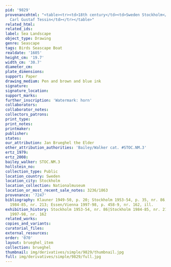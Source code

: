 ```yaml
---
pid: '9829'
provenancehtml: "<table><tr><td>18th century</td><td>Sweden Stockholm</td><td>Count
  Carl Gustaf Tessin</td></tr></table>"
related_html:
related_ids:
label: Sea Landscape
object_type: Drawing
genre: Seascape
tags: Birds Seascape Boat
realdate: '1605'
height_cm: '19.7'
width_cm: '30.7'
diameter_cm:
plate_dimensions:
support: Paper
drawing_medium: Pen and brown and blue ink
signature:
signature_location:
support_marks:
further_inscription: 'Watermark: horn'
collaborators:
collaborator_notes:
collectors_patrons:
print_type:
print_notes:
printmaker:
publisher:
states:
our_attribution: Jan Brueghel the Elder
other_attribution_authorities: 'Bailey/Walker cat. #STOC.NM.3'
ertz_1979:
ertz_2008:
bailey_walker: STOC.NM.3
hollstein_no:
collection_type: Public
location_country: Sweden
location_city: Stockholm
location_collection: Nationalmuseum
location_or_most_recent_sale_notes: 3236/1863
provenance: '7247'
bibliography: Klauner 1949-50, p. 20; Stockholm 1953-54, p. 35, nr. 86; Stockholm
  1984-85, nr. 213; Essen/Vienna 1997-98, p. 458-9, nr. 162, ill.
exhibition_history: Stockholm 1953-54, nr. 86|Stockholm 1984-85, nr. 213|Essen/Vienna
  1997-98, nr. 162
related_works:
copies_and_variants:
curatorial_files:
external_resources:
order: '070'
layout: brueghel_item
collection: brueghel
thumbnail: img/derivatives/simple/9829/thumbnail.jpg
full: img/derivatives/simple/9829/full.jpg
---
```

